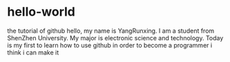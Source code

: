 # hello-world
the tutorial of github
hello, my name is YangRunxing. 
I am a student from ShenZhen University.
My major is electronic science and technology.
Today is my first to learn how to use github in order to become a programmer
i think i can make it
